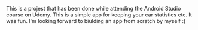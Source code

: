 This is a projest that has been done while attending the Android Studio course on Udemy. This is a simple app for keeping your car statistics etc. It was fun. I'm looking forward to biulding an app from scratch by myself :)
